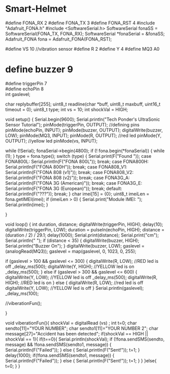 # Smart-Helmet

#define FONA_RX 2
#define FONA_TX 3
#define FONA_RST 4
#include "Adafruit_FONA.h"
#include <SoftwareSerial.h>
SoftwareSerial fonaSS = SoftwareSerial(FONA_TX, FONA_RX);
SoftwareSerial *fonaSerial = &fonaSS;
Adafruit_FONA fona = Adafruit_FONA(FONA_RST);

#define VS 10                      //vibration sensor
#define R 2
#define Y 4
#define MQ3 A0
# define buzzer 9
#define triggerPin 7                  
#define echoPin 8              
int gaslevel;

char replybuffer[255];
uint8_t readline(char *buff, uint8_t maxbuff, uint16_t timeout = 0);
uint8_t type;
int vs = 10;
int shockVal = HIGH;

void setup() {
  Serial.begin(9600);
  Serial.println("Tech Ponder's UltraSonic Sensor Tutorial");
  pinMode(triggerPin, OUTPUT);                           //defining pins
  pinMode(echoPin, INPUT);
  pinMode(buzzer, OUTPUT);
  digitalWrite(buzzer, LOW);
  pinMode(MQ3, INPUT);
  pinMode(R, OUTPUT);   //red led
  pinMode(Y, OUTPUT);   //yellow led
  pinMode(vs, INPUT);          

  while (!Serial);
  fonaSerial->begin(4800);
  if (! fona.begin(*fonaSerial)) {
    while (1);
  }
  type = fona.type();
  switch (type) {
      Serial.print(F("Found "));
    case FONA800L:
      Serial.println(F("FONA 800L")); break;
    case FONA800H:
      Serial.println(F("FONA 800H")); break;
    case FONA808_V1:
      Serial.println(F("FONA 808 (v1)")); break;
    case FONA808_V2:
      Serial.println(F("FONA 808 (v2)")); break;
    case FONA3G_A:
      Serial.println(F("FONA 3G (American)")); break;
    case FONA3G_E:
      Serial.println(F("FONA 3G (European)")); break;
    default:
      Serial.println(F("???"));
      break;
  }
  char imei[15] = {0};
  uint8_t imeiLen = fona.getIMEI(imei);
  if (imeiLen > 0) {
    Serial.print("Module IMEI: "); Serial.println(imei);
  }


}

void loop() {
  int duration, distance;
  digitalWrite(triggerPin, HIGH);
  delay(10);
  digitalWrite(triggerPin, LOW);
  duration = pulseIn(echoPin, HIGH);
  distance = (duration / 2) / 29.1;
  delay(1000);
  Serial.print(distance);
  Serial.print("cm");
  Serial.println(" ");
  if (distance < 35)
  {
    digitalWrite(buzzer, HIGH);
    Serial.println("Buzzer On");
  }
  digitalWrite(buzzer, LOW);
  gaslevel = (analogRead(MQ3));
  gaslevel = map(gaslevel, 0, 1023, 0, 255);

  if (gaslevel > 100 && gaslevel <= 300) {
    digitalWrite(R, LOW);            //RED led is off
    _delay_ms(500);
    digitalWrite(Y, HIGH);            //YELLOW led is on
    _delay_ms(500);
  }
  else if (gaslevel > 300 && gaslevel <= 600) {
    digitalWrite(Y, LOW);                 //YELLOW led is off
    _delay_ms(500);
    digitalWrite(R, HIGH);                   //RED led is on
  }
  else
  {
    digitalWrite(R, LOW);                           //red led is off
    digitalWrite(Y, LOW);                           //YELLOW led is off
  }
  Serial.println(gaslevel);
  _delay_ms(100);

  //viberationFun();

}

void viberationFun(){
  shockVal = digitalRead (vs) ;
        int t=0;
        char sendto[11]="YOUR NUMBER";
        char sendto1[11]="YOUR NUMBER 2";
        char message[27]="Accident has been detected";
        if(shockVal == HIGH || shockVal == 1){
          if(t==0){
            Serial.println(shockVal);
        if (!fona.sendSMS(sendto, message) && !fona.sendSMS(sendto1, message)) {
          Serial.println(F("Failed"));
        } else {
          Serial.println(F("Sent!"));
          t=1;
        }
        delay(1000);
        if(!fona.sendSMS(sendto1, message)) {
          Serial.println(F("Failed"));
        } else {
          Serial.println(F("Sent!"));
          t=1;
        }
         }
        }else{
          t=0;
        }
}
